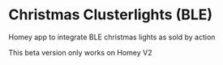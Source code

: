 # Christmas Clusterlights (BLE)

Homey app to integrate BLE christmas lights as sold by action

This beta version only works on Homey V2

